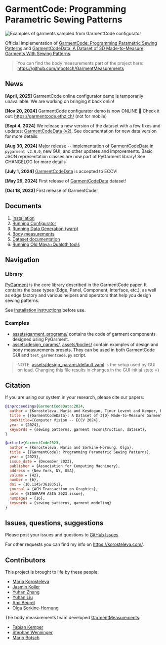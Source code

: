 # GarmentCode: Programming Parametric Sewing Patterns

![Examples of garments sampled from GarmentCode configurator](https://github.com/maria-korosteleva/GarmentCode/raw/main/assets/img/header.png)

Official Implementation of [GarmentCode: Programming Parametric Sewing Patterns](https://igl.ethz.ch/projects/garmentcode/) and [GarmentCodeData: A Dataset of 3D Made-to-Measure Garments With Sewing Patterns](https://igl.ethz.ch/projects/GarmentCodeData/).

> You can find the body measurements part of the project here: https://github.com/mbotsch/GarmentMeasurements 

## News

**[April, 2025]** GarmentCode online configurator demo is temporarily unavailable. We are working on bringing it back onlin!

**[Nov 20, 2024]** GarmentCode configurator demo is now ONLINE 🥳 Check it out: https://garmentcode.ethz.ch/ (not for mobile) 

**[Sept 4, 2024]** We release a new version of the dataset with a few fixes and updates: [GarmentCodeData (v2)](https://doi.org/10.3929/ethz-b-000690432). See documentation for new data version for more details.

**[Aug 30, 2024]** Major release -- implementation of [GarmentCodeData](https://igl.ethz.ch/projects/GarmentCodeData/) in `pygarment v2.0.0`, new GUI, and other updates and improvements. Basic JSON representation classes are now part of PyGarment library! See CHANGELOG for more details

**[July 1, 2024]** [GarmentCodeData](https://igl.ethz.ch/projects/GarmentCodeData/) is accepted to ECCV!

**[May 29, 2024]** First release of [GarmentCodeData](https://doi.org/10.3929/ethz-b-000673889) dataset!

**[Oct 18, 2023]** First release of GarmentCode!

## Documents

1. [Installation](https://github.com/maria-korosteleva/GarmentCode/blob/main/docs/Installation.md)
2. [Running Configurator](https://github.com/maria-korosteleva/GarmentCode/blob/main/docs/Running_garmentcode.md) 
3. [Running Data Generation (warp)](https://github.com/maria-korosteleva/GarmentCode/blob/main/docs/Running_data_generation.md) 
3. [Body measurements](https://github.com/maria-korosteleva/GarmentCode/blob/main/docs/Body%20Measurements%20GarmentCode.pdf)
4. [Dataset documentation](https://www.research-collection.ethz.ch/handle/20.500.11850/673889)
3. [Running Old Maya+Qualoth tools](https://github.com/maria-korosteleva/GarmentCode/blob/main/docs/Running_Maya_Qualoth.md) 

## Navigation

### Library

[PyGarment](https://github.com/maria-korosteleva/GarmentCode/tree/main/pygarment) is the core library described in the GarmentCode paper. It contains the base types (Edge, Panel, Component, Interface, etc.), as well as edge factory and various helpers and operators that help you design sewing patterns.  

See [Installation instructions](https://github.com/maria-korosteleva/GarmentCode/tree/main/docs/Installation.md) before use.

### Examples

* [assets/garment_programs/](https://github.com/maria-korosteleva/GarmentCode/tree/main/assets/garment_programs/) contains the code of garment components designed using PyGarment. 
* [assets/design_params/](https://github.com/maria-korosteleva/GarmentCode/tree/main/assets/design_params/), [assets/bodies/](https://github.com/maria-korosteleva/GarmentCode/tree/main/assets/bodies/) contain examples of design and body measurements presets. They can be used in both GarmentCode GUI and `test_garmentcode.py` script.

> NOTE: [assets/design_params/default.yaml](https://github.com/maria-korosteleva/GarmentCode/blob/main/assets/design_params/default.yaml) is the setup used by GUI on load. Changing this file results in changes in the GUI initial state =) 


## Citation

If you are using our system in your research, please cite our papers:

```bibtex
@inproceedings{GarmentCodeData:2024,
  author = {Korosteleva, Maria and Kesdogan, Timur Levent and Kemper, Fabian and Wenninger, Stephan and Koller, Jasmin and Zhang, Yuhan and Botsch, Mario and Sorkine-Hornung, Olga},
  title = {{GarmentCodeData}: A Dataset of 3{D} Made-to-Measure Garments With Sewing Patterns},
  booktitle={Computer Vision -- ECCV 2024},
  year = {2024},
  keywords = {sewing patterns, garment reconstruction, dataset},
}
```

```bibtex
@article{GarmentCode2023,
  author = {Korosteleva, Maria and Sorkine-Hornung, Olga},
  title = {{GarmentCode}: Programming Parametric Sewing Patterns},
  year = {2023},
  issue_date = {December 2023},
  publisher = {Association for Computing Machinery},
  address = {New York, NY, USA},
  volume = {42},
  number = {6},
  doi = {10.1145/3618351},
  journal = {ACM Transaction on Graphics},
  note = {SIGGRAPH ASIA 2023 issue},
  numpages = {16},
  keywords = {sewing patterns, garment modeling}
}
```

## Issues, questions, suggestions

Please post your issues and questions to [GitHub Issues](https://github.com/maria-korosteleva/GarmentCode/issues).

For other requests you can find my info on https://korosteleva.com/.  

## Contributors

This project is brought to life by these people:

* [Maria Korosteleva](https://github.com/maria-korosteleva)
* [Jasmin Koller](https://github.com/JasminKoller)
* [Yuhan Zhang](https://github.com/yuhan-zh)
* [Yuhan Liu](https://github.com/yuhanliu-tech)
* [Ami Beuret](https://github.com/amibeuret)
* [Olga Sorkine-Hornung](https://igl.ethz.ch/people/sorkine/index.php)

The body measurements team developed [GarmentMeasurements](https://github.com/mbotsch/GarmentMeasurements): 
* [Fabian Kemper](https://github.com/fabiankemper)
* [Stephan Wenninger](https://github.com/stephan-wenninger)
* [Mario Botsch](https://github.com/mbotsch)
